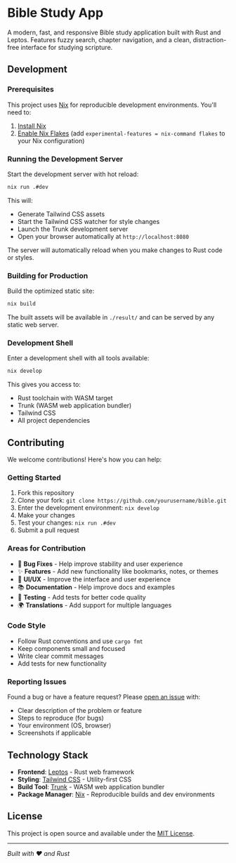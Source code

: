 # Bible Study App

A modern, fast, and responsive Bible study application built with Rust and Leptos. Features fuzzy search, chapter navigation, and a clean, distraction-free interface for studying scripture.

## Development

### Prerequisites

This project uses [Nix](https://nixos.org/) for reproducible development environments. You'll need to:

1. [Install Nix](https://nixos.org/download.html)
2. [Enable Nix Flakes](https://nixos.wiki/wiki/Flakes#Enable_flakes) (add `experimental-features = nix-command flakes` to your Nix configuration)

### Running the Development Server

Start the development server with hot reload:

```bash
nix run .#dev
```

This will:
- Generate Tailwind CSS assets
- Start the Tailwind CSS watcher for style changes
- Launch the Trunk development server
- Open your browser automatically at `http://localhost:8080`

The server will automatically reload when you make changes to Rust code or styles.

### Building for Production

Build the optimized static site:

```bash
nix build
```

The built assets will be available in `./result/` and can be served by any static web server.

### Development Shell

Enter a development shell with all tools available:

```bash
nix develop
```

This gives you access to:
- Rust toolchain with WASM target
- Trunk (WASM web application bundler)
- Tailwind CSS
- All project dependencies

## Contributing

We welcome contributions! Here's how you can help:

### Getting Started

1. Fork this repository
2. Clone your fork: `git clone https://github.com/yourusername/bible.git`
3. Enter the development environment: `nix develop`
4. Make your changes
5. Test your changes: `nix run .#dev`
6. Submit a pull request

### Areas for Contribution

- 🐛 **Bug Fixes** - Help improve stability and user experience
- ✨ **Features** - Add new functionality like bookmarks, notes, or themes
- 🎨 **UI/UX** - Improve the interface and user experience
- 📚 **Documentation** - Help improve docs and examples
- 🧪 **Testing** - Add tests for better code quality
- 🌍 **Translations** - Add support for multiple languages

### Code Style

- Follow Rust conventions and use `cargo fmt`
- Keep components small and focused
- Write clear commit messages
- Add tests for new functionality

### Reporting Issues

Found a bug or have a feature request? Please [open an issue](https://github.com/yourusername/bible/issues) with:

- Clear description of the problem or feature
- Steps to reproduce (for bugs)
- Your environment (OS, browser)
- Screenshots if applicable

## Technology Stack

- **Frontend**: [Leptos](https://leptos.dev/) - Rust web framework
- **Styling**: [Tailwind CSS](https://tailwindcss.com/) - Utility-first CSS
- **Build Tool**: [Trunk](https://trunkrs.dev/) - WASM web application bundler
- **Package Manager**: [Nix](https://nixos.org/) - Reproducible builds and dev environments

## License

This project is open source and available under the [MIT License](LICENSE).

---

*Built with ❤️ and Rust*
